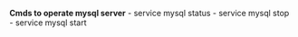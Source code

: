 **Cmds to operate mysql server**
    - service mysql status
    - service mysql stop
    - service mysql start 

